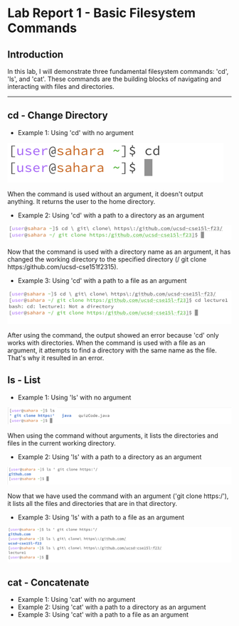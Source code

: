 # Lab Report 1 - Basic Filesystem Commands
## Introduction 

In this lab, I will demonstrate three fundamental filesystem commands: 'cd', 'ls', and 'cat'. These commands are the building blocks of navigating and interacting with files and directories. 

---

## cd - Change Directory 

- Example 1: Using 'cd' with no argument
  
![image](cd1.png) 

When the command is used without an argument, it doesn't output anything. It returns the user to the home directory. 

- Example 2: Using 'cd' with a path to a directory as an argument

![image](cd2.png) 

Now that the command is used with a directory name as an argument, it has changed the working directory to the specified directory (/ git clone https:/github.com/ucsd-cse151f2315).

- Example 3: Using 'cd' with a path to a file as an argument

![image](cd3.png) 

After using the command, the output showed an error because 'cd' only works with directories. When the command is used with a file as an argument, it attempts to find a directory with the same name as the file. That's why it resulted in an error.

## ls - List 

- Example 1: Using 'ls' with no argument

![image](ls1-.png)

When using the command without arguments, it lists the directories and files in the current working directory.

- Example 2: Using 'ls' with a path to a directory as an argument

![image](ls2.png)

Now that we have used the command with an argument ('git clone https:/'), it lists all the files and directories that are in that directory.

- Example 3: Using 'ls' with a path to a file as an argument

![image](ls3.png)



## cat - Concatenate

- Example 1: Using 'cat' with no argument
- Example 2: Using 'cat' with a path to a directory as an argument
- Example 3: Using 'cat' with a path to a file as an argument
